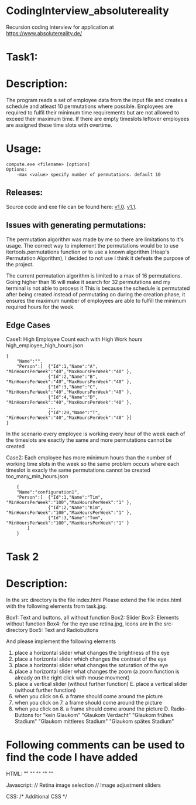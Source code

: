 # CodingInterview_absolutereality
Recursion coding interview for application at https://www.absolutereality.de/

# Task1: 
# Description:
The program reads a set of employee data from the input file and creates a schedule and atleast 10 permutations where possible. Employees are required to fulfil their minimum time requirements but are not allowed to exceed their maximum time. If there are empty timeslots leftover employees are assigned these time slots with overtime.

# Usage:
```
compute.exe <filename> [options]
Options:
    -max <value> specify number of permutations. default 10
```

## Releases:
Source code and exe file can be found here:
[v1.0](https://github.com/JonathanWu1/CodingInterview_absolutereality/releases/tag/v1.0.0).
[v1.1](https://github.com/JonathanWu1/CodingInterview_absolutereality/releases/tag/v1.1).
    
## Issues with generating permutations:
The permutation algorithm was made by me so there are limitations to it's usage.
The correct way to implement the permutations would be to use itertools.permutations function
or to use a known algorithm (Heap's Permutation Algorithm),
I decided to not use I think it defeats the purpose of the project.

The current permutation algorithm is limited to a max of 16 permutations. 
Going higher than 16 will make it search for 32 permutations and my terminal is not able to process it
This is because the schedule is permutated after being created instead of permutating on during the creation phase, it ensures the maximum number of employees are able to fulfill the minimum required hours for the week.

## Edge Cases

Case1: High Employee Count each with High Work hours
high_employee_high_hours.json
```
{ 
	"Name":"",
	"Person":[	{"Id":1,"Name":"A", "MinHoursPerWeek":"40","MaxHoursPerWeek":"40" },
				{"Id":2,"Name":"B", "MinHoursPerWeek":"40","MaxHoursPerWeek":"40" },
				{"Id":3,"Name":"C", "MinHoursPerWeek":"40","MaxHoursPerWeek":"40" },
				{"Id":4,"Name":"D", "MinHoursPerWeek":"40","MaxHoursPerWeek":"40" },
				...
				{"Id":20,"Name":"T", "MinHoursPerWeek":"40","MaxHoursPerWeek":"40" }]
}
```
In the scenario every employee is working every hour of the week each of the timeslots are exactly the same and more permutations cannot be created

Case2: Each employee has more minimum hours than the number of working time slots in the week so the same problem occurs where each timeslot is exacly the same permutations cannot be created
too_many_min_hours.json
```
    { 
	"Name":"configuration1",
	"Person":[	{"Id":1,"Name":"Tim", "MinHoursPerWeek":"100","MaxHoursPerWeek":"1" },
				{"Id":2,"Name":"Kim", "MinHoursPerWeek":"100","MaxHoursPerWeek":"1" },
				{"Id":3,"Name":"Tom", "MinHoursPerWeek":"100","MaxHoursPerWeek":"1" }
	    ]
    }
```

# Task 2
# Description:

In the src directory is the file index.html 
Please extend the file index.html with the following elements from task.jpg. 

Box1:   Text and buttons, all without function 
Box2:   Slider 
Box3:   Elements without function 
Box4:   for the eye use retina.jpg, Icons are in the src-directory
Box5:   Text and Radiobuttons

And please implement the following elements 
1.  place a horizontal slider what changes the brightness of the eye 
2.  place a horizontal slider which changes the contrast of the eye 
3.  place a horizontal slider what changes the saturation of the eye 
4.  place a horizontal slider what changes the zoom (a zoom function is already on the right click with mouse movment)
5.  place a vertical slider (without further function)
E.  place a vertical slider (without further function)
6.  when you click on 6. a frame should come around the picture 
7.  when you click on 7. a frame should come around the picture 
8.  when you click on 8. a frame should come around the picture 
D.  Radio-Buttons for
	 "kein Glaukom"
	 "Glaukom Verdacht"
	 "Glaukom frühes Stadium"
	 "Glaukom mittleres Stadium"
	 "Glaukom spätes Stadium"

# Following comments can be used to find the code I have added
HTML: 
"<!-- Patient data panel -->"
"<!-- Radio buttons panel -->"
"<!-- adjustment sliders panel  -->"
"<!-- control button panel -->"
"<!-- image selection panel -->"

Javascript:
// Retina image selection
// Image adjustment sliders

CSS:
/* Additional CSS */